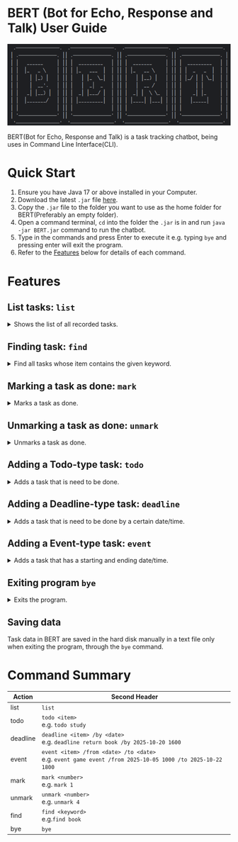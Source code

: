 # BERT (Bot for Echo, Response and Talk) User Guide
![BERT](./assets/bert.png)

BERT(Bot for Echo, Response and Talk) is a task tracking chatbot, 
being uses in Command Line Interface(CLI).

# Quick Start
1. Ensure you have Java 17 or above installed in your Computer.
2. Download the latest `.jar` file [here](https://github.com/gbinw128/ip/releases/tag/A-Jar).
3. Copy the `.jar` file to the folder you want to use as the home folder for 
BERT(Preferably an empty folder).
4. Open a command terminal, `cd` into the folder the `.jar` is in and run
`java -jar BERT.jar` command to run the chatbot.
5. Type in the commands and press Enter to execute it e.g. typing `bye` and 
pressing enter will exit the program.
6. Refer to the [Features](#features) below for details of each command.

# Features


## List tasks: `list`
<details>
<summary>Shows the list of all recorded tasks.</summary>

Format: `list`

Example:

![list](./assets/list_example.png)
</details>



## Finding task: `find`
<details>
<summary>Find all tasks whose item contains the given keyword.</summary>

Format:`find <keyword>`

Example:

![find](./assets/find_example.png)
</details>


## Marking a task as done: `mark`
<details>
<summary>Marks a task as done.</summary>

Format: `mark <item number>`

Example:

![mark](./assets/mark_example.png)
</details>


## Unmarking a task as done: `unmark`
<details>
<summary>Unmarks a task as done.</summary>

Format: `unmark <item number>`

Example:

![unmark](./assets/unmark_example.png)
</details>


## Adding a Todo-type task: `todo`
<details>
<summary>Adds a task that is need to be done.</summary>

Format: `todo <item>`

Example:

![todo](./assets/todo_example.png)
</details>


## Adding a Deadline-type task: `deadline`
<details>
<summary>Adds a task that is need to be done by a certain date/time.</summary>

Format: `deadline <item> /by <date(YYYY-MM-DD HHMM)>`

Example:

![deadline](./assets/deadline_example.png)
</details>


## Adding a Event-type task: `event`
<details>
<summary>Adds a task that has a starting and ending date/time.</summary>

Format: `event <item> /from <date(YYYY-MM-DD HHMM)> /to <date(YYYY-MM-DD HHMM)>`

Example:

![event](./assets/event_example.png)
</details>


## Exiting program `bye`
<details>
<summary>Exits the program.</summary>

Format: `bye`
</details>



## Saving data
Task data in BERT are saved in the hard disk manually in a text file
only when exiting the program, through the `bye` command.

# Command Summary

| Action   | Second Header                                                                                                 |
|----------|---------------------------------------------------------------------------------------------------------------|
| list     | `list`                                                                                                        |
| todo     | `todo <item>`<br/> e.g. `todo study`                                                                          |
| deadline | `deadline <item> /by <date>`<br/> e.g. `deadline return book /by 2025-10-20 1600`                             |
| event    | `event <item> /from <date> /to <date>`<br/> e.g. `event game event /from 2025-10-05 1000 /to 2025-10-22 1800` |
| mark     | `mark <number>`<br/>e.g. `mark 1`                                                                             |
| unmark   | `unmark <number>`<br/>e.g. `unmark 4`                                                                         |
| find     | `find <keyword>`<br/>e.g.`find book`                                                                          |
| bye      | `bye`                                                                                                         |